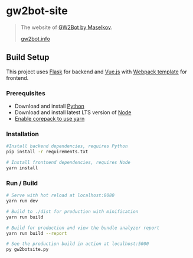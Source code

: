 # gw2bot-site

> The website of [GW2Bot by Maselkov](https://github.com/Maselkov/GW2Bot).
> 
> [gw2bot.info](https://gw2bot.info/)

## Build Setup

This project uses [Flask](http://flask.pocoo.org/) for backend and [Vue.js](https://vuejs.org/) with [Webpack template](https://github.com/vuejs-templates/webpack) for frontend.

### Prerequisites

- Download and install [Python](https://www.python.org/downloads/)
- Download and install latest LTS version of [Node](https://nodejs.org/en/download/)
- [Enable corepack to use yarn](https://yarnpkg.com/getting-started/install)

### Installation

``` bash
#Install backend dependencies, requires Python
pip install -r requirements.txt

# Install frontnend dependencies, requires Node
yarn install
```

### Run / Build

``` bash
# Serve with hot reload at localhost:8080
yarn run dev

# Build to ./dist for production with minification
yarn run build

# Build for production and view the bundle analyzer report
yarn run build --report

# See the production build in action at localhost:5000
py gw2botsite.py
```

